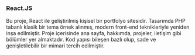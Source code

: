 ### React.JS ###

Bu proje, React ile geliştirilmiş kişisel bir portfolyo sitesidir. Tasarımda PHP tabanlı klasik bir tema örnek alınmış, modern front-end teknikleriyle yeniden inşa edilmiştir. 
Proje içerisinde ana sayfa, hakkımda, projeler, iletişim gibi bölümler yer almaktadır. Kod yapısı bileşen bazlı olup, sade ve genişletilebilir bir mimari tercih edilmiştir.
